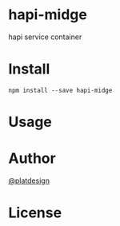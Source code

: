 # hapi-midge

hapi service container


# Install

`npm install --save hapi-midge`

# Usage


# Author

[@platdesign](https://twitter.com/platdesign)

# License
